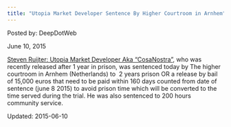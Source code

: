 ```yaml
---
title: "Utopia Market Developer Sentence By Higher Courtroom in Arnhem"
---
```


Posted by: DeepDotWeb 

<span>June 10, 2015</span>


<p><a href="https://g-i-r.github.io/deepdotweb/2015/06/04/meet-steven-ruijter-utopia-market-developer-aka-cosanostra/">Steven Ruijter: Utopia Market Developer Aka “CosaNostra”</a>, who was recently released after 1 year in prison, was sentenced today by The higher courtroom in Arnhem (Netherlands) to  2 years prison OR a release by bail  of 15,000 euros that need to be paid within 160 days counted from date of sentence (june 8 2015) to avoid prison time which will be converted to the time served during the trial. He was also sentenced to 200 hours community service.</p>

Updated: 2015-06-10

